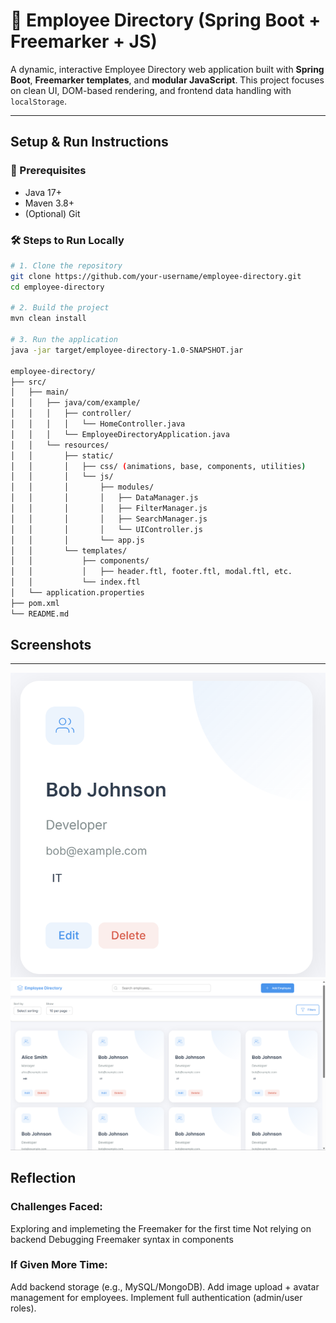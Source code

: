 # 👥 Employee Directory (Spring Boot + Freemarker + JS)

A dynamic, interactive Employee Directory web application built with **Spring Boot**, **Freemarker templates**, and **modular JavaScript**. This project focuses on clean UI, DOM-based rendering, and frontend data handling with `localStorage`.

---

##  Setup & Run Instructions

### 🧩 Prerequisites
- Java 17+
- Maven 3.8+
- (Optional) Git

### 🛠️ Steps to Run Locally

```bash
# 1. Clone the repository
git clone https://github.com/your-username/employee-directory.git
cd employee-directory

# 2. Build the project
mvn clean install

# 3. Run the application
java -jar target/employee-directory-1.0-SNAPSHOT.jar

employee-directory/
├── src/
│   ├── main/
│   │   ├── java/com/example/
│   │   │   ├── controller/
│   │   │   │   └── HomeController.java
│   │   │   └── EmployeeDirectoryApplication.java
│   │   └── resources/
│   │       ├── static/
│   │       │   ├── css/ (animations, base, components, utilities)
│   │       │   └── js/
│   │       │       ├── modules/
│   │       │       │   ├── DataManager.js
│   │       │       │   ├── FilterManager.js
│   │       │       │   ├── SearchManager.js
│   │       │       │   └── UIController.js
│   │       │       └── app.js
│   │       └── templates/
│   │           ├── components/
│   │           │   ├── header.ftl, footer.ftl, modal.ftl, etc.
│   │           └── index.ftl
│   └── application.properties
├── pom.xml
└── README.md
```

## Screenshots

---
![employee card](image.png)
![Main page](image-1.png)

## Reflection

### Challenges Faced:
Exploring and implemeting the Freemaker for the first time
Not relying on backend
Debugging Freemaker syntax in components

### If Given More Time:
Add backend storage (e.g., MySQL/MongoDB).
Add image upload + avatar management for employees.
Implement full authentication (admin/user roles).

